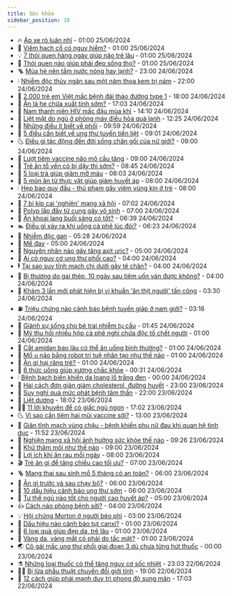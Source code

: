 ```yaml
---
title: Sức khỏe
sidebar_position: 10
---
```


<!-- vnexpress-suc-khoe:START -->
- 🔥 [Áp xe rò luân nhĩ](https://vnexpress.net/ap-xe-ro-luan-nhi-4762143.html) - 01:00 25/06/2024
- 🥰 [Viêm hạch cổ có nguy hiểm?](https://vnexpress.net/viem-hach-co-co-nguy-hiem-4762138.html) - 01:00 25/06/2024
- 💡 [7 thói quen hàng ngày giúp não trẻ lâu](https://vnexpress.net/7-thoi-quen-hang-ngay-giup-nao-tre-lau-4762085.html) - 01:00 25/06/2024
- 🤗 [Thói quen nào giúp phái đẹp sống thọ?](https://vnexpress.net/thoi-quen-nao-giup-phai-dep-song-tho-4762027.html) - 01:00 25/06/2024
- 🪜 [Mùa hè nên tắm nước nóng hay lạnh?](https://vnexpress.net/mua-he-nen-tam-nuoc-nong-hay-lanh-4761752.html) - 23:00 24/06/2024
- 🕯 [Nhiễm độc thủy ngân sau một năm thoa kem trị nám](https://vnexpress.net/nhiem-doc-thuy-ngan-sau-mot-nam-thoa-kem-tri-nam-4762110.html) - 22:00 24/06/2024
- 🤭 [2.000 trẻ em Việt mắc bệnh đái tháo đường type 1](https://vnexpress.net/2-000-tre-em-viet-mac-benh-dai-thao-duong-type-1-4762116.html) - 18:00 24/06/2024
- 👀 [Ăn lá hẹ chữa xuất tinh sớm?](https://vnexpress.net/an-la-he-chua-xuat-tinh-som-4761982.html) - 17:03 24/06/2024
- 🌋 [Nam thanh niên HIV mắc đậu mùa khỉ](https://vnexpress.net/nam-thanh-nien-hiv-mac-dau-mua-khi-4762122.html) - 14:10 24/06/2024
- 🫶 [Liệt mặt do ngủ ở phòng máy điều hòa quá lạnh](https://vnexpress.net/liet-mat-do-ngu-o-phong-may-dieu-hoa-qua-lanh-4762084.html) - 12:25 24/06/2024
- 🦆 [Những điều ít biết về phổi](https://vnexpress.net/nhung-dieu-it-biet-ve-phoi-4761992.html) - 09:59 24/06/2024
- 🚀 [5 điều cần biết về ung thư tuyến tiền liệt](https://vnexpress.net/5-dieu-can-biet-ve-ung-thu-tuyen-tien-liet-4761987.html) - 09:01 24/06/2024
- 🌜 [Điều gì tác động đến đời sống chăn gối của nữ giới?](https://vnexpress.net/dieu-gi-tac-dong-den-doi-song-chan-goi-cua-nu-gioi-4761978.html) - 09:00 24/06/2024
- 🧰 [Lượt tiêm vaccine não mô cầu tăng](https://vnexpress.net/luot-tiem-vaccine-nao-mo-cau-tang-4762017.html) - 09:00 24/06/2024
- 💫 [Trẻ ăn tổ yến có bị dậy thì sớm?](https://vnexpress.net/tre-an-to-yen-co-bi-day-thi-som-4761994.html) - 08:45 24/06/2024
- 🌝 [5 loại trà giúp giảm mỡ máu](https://vnexpress.net/5-loai-tra-giup-giam-mo-mau-4761912.html) - 08:03 24/06/2024
- 🗽 [5 món ăn từ thực vật giúp giảm huyết áp](https://vnexpress.net/5-mon-an-tu-thuc-vat-giup-giam-huyet-ap-4761846.html) - 08:00 24/06/2024
- 🕯 [Hẹp bao quy đầu - thủ phạm gây viêm vùng kín ở trẻ](https://vnexpress.net/hep-bao-quy-dau-thu-pham-gay-viem-vung-kin-o-tre-4761818.html) - 08:00 24/06/2024
- 🦅 [7 bí kíp cai &#39;nghiện&#39; mạng xã hội](https://vnexpress.net/7-bi-kip-cai-nghien-mang-xa-hoi-4761589.html) - 07:02 24/06/2024
- 🦆 [Polyp lấp đầy tử cung gây vô sinh](https://vnexpress.net/polyp-lap-day-tu-cung-gay-vo-sinh-4761884.html) - 07:00 24/06/2024
- 🎊 [Ăn khoai lang buổi sáng có tốt?](https://vnexpress.net/an-khoai-lang-buoi-sang-co-tot-4761860.html) - 06:39 24/06/2024
- 🏊 [Điều gì xảy ra khi uống cà phê lúc đói?](https://vnexpress.net/dieu-gi-xay-ra-khi-uong-ca-phe-luc-doi-4761782.html) - 06:23 24/06/2024
- 📝 [Nhiễm độc gan](https://vnexpress.net/nhiem-doc-gan-4761823.html) - 05:28 24/06/2024
- 💯 [Mề đay](https://vnexpress.net/me-day-4761817.html) - 05:00 24/06/2024
- 🌊 [Nguyên nhân nào gây tăng axit uric?](https://vnexpress.net/nguyen-nhan-nao-gay-tang-axit-uric-4761786.html) - 05:00 24/06/2024
- 🚀 [Ai có nguy cơ ung thư phổi cao?](https://vnexpress.net/ai-co-nguy-co-ung-thu-phoi-cao-4761792.html) - 04:00 24/06/2024
- 🕴 [Tại sao suy tĩnh mạch chi dưới gây tê chân?](https://vnexpress.net/tai-sao-suy-tinh-mach-chi-duoi-gay-te-chan-4761789.html) - 04:00 24/06/2024
- 🗽 [Bị thương do gai thép, 10 ngày sau tiêm uốn ván được không?](https://vnexpress.net/bi-thuong-do-gai-thep-10-ngay-sau-tiem-uon-van-duoc-khong-4761540.html) - 04:00 24/06/2024
- 🎡 [Khám 3 lần mới phát hiện bị vi khuẩn &#39;ăn thịt người&#39; tấn công](https://vnexpress.net/kham-3-lan-moi-phat-hien-bi-vi-khuan-an-thit-nguoi-tan-cong-4761825.html) - 03:30 24/06/2024
- ⛽️ [Triệu chứng nào cảnh báo bệnh tuyến giáp ở nam giới?](https://vnexpress.net/trieu-chung-nao-canh-bao-benh-tuyen-giap-o-nam-gioi-4761785.html) - 03:16 24/06/2024
- 🦆 [Giành sự sống cho bé trai nhiễm tụ cầu](https://vnexpress.net/gianh-su-song-cho-be-trai-nhiem-tu-cau-4761737.html) - 01:45 24/06/2024
- 🤩 [Mỹ thu hồi nhiều hộp cà phê nghi chứa độc tố chết người](https://vnexpress.net/my-thu-hoi-nhieu-hop-ca-phe-nghi-chua-doc-to-chet-nguoi-4761781.html) - 01:00 24/06/2024
- 🦒 [Cắt amidan bao lâu có thể ăn uống bình thường?](https://vnexpress.net/cat-amidan-bao-lau-co-the-an-uong-binh-thuong-4761724.html) - 01:00 24/06/2024
- 💫 [Mổ u não bằng robot trí tuệ nhân tạo như thế nào](https://vnexpress.net/mo-u-nao-bang-robot-tri-tue-nhan-tao-nhu-the-nao-4761722.html) - 01:00 24/06/2024
- 🐘 [Ăn gì hại răng trẻ?](https://vnexpress.net/an-gi-hai-rang-tre-4761685.html) - 01:00 24/06/2024
- 🚀 [6 thức uống giúp xương chắc khỏe](https://vnexpress.net/6-thuc-uong-giup-xuong-chac-khoe-4761687.html) - 00:31 24/06/2024
- 🕯 [Bệnh bạch biến khiến da loang lổ trắng đen](https://vnexpress.net/benh-bach-bien-khien-da-loang-lo-trang-den-4761606.html) - 00:00 24/06/2024
- 🦏 [Hai cách đơn giản giảm cholesterol, đường huyết](https://vnexpress.net/hai-cach-don-gian-giam-cholesterol-duong-huyet-4761619.html) - 23:00 23/06/2024
- 🦄 [Suy nghĩ quá mức phát bệnh tâm thần](https://vnexpress.net/suy-nghi-qua-muc-phat-benh-tam-than-4760398.html) - 22:00 23/06/2024
- 🦒 [Liệt dương](https://vnexpress.net/suc-khoe-cam-nang-cac-benh-liet-duong-4761584.html) - 18:02 23/06/2024
- 👨‍🏫 [11 lời khuyên để có giấc ngủ ngon](https://vnexpress.net/11-loi-khuyen-de-co-giac-ngu-ngon-4761615.html) - 17:02 23/06/2024
- 🌜 [Vì sao cần tiêm hai mũi vaccine sởi?](https://vnexpress.net/vi-sao-can-tiem-hai-mui-vaccine-soi-4761517.html) - 13:00 23/06/2024
- 🚀 [Giãn tĩnh mạch vùng chậu - bệnh khiến phụ nữ đau khi quan hệ tình dục](https://vnexpress.net/gian-tinh-mach-vung-chau-benh-khien-phu-nu-dau-khi-quan-he-tinh-duc-4761624.html) - 11:52 23/06/2024
- 💃 [Nghiện mạng xã hội ảnh hưởng sức khỏe thế nào](https://vnexpress.net/nghien-mang-xa-hoi-anh-huong-suc-khoe-the-nao-4761588.html) - 09:26 23/06/2024
- 💯 [Khử thâm môi như thế nào](https://vnexpress.net/khu-tham-moi-nhu-the-nao-4758206.html) - 09:00 23/06/2024
- 🤔 [Lợi ích khi ăn rau mỗi ngày](https://vnexpress.net/loi-ich-khi-an-rau-moi-ngay-4761552.html) - 08:00 23/06/2024
- 🎬 [Trẻ ăn gì để tăng chiều cao tối ưu?](https://vnexpress.net/tre-an-gi-de-tang-chieu-cao-toi-uu-4761591.html) - 07:00 23/06/2024
- 🪜 [Mang thai sau sinh mổ 5 tháng có an toàn?](https://vnexpress.net/mang-thai-sau-sinh-mo-5-thang-co-an-toan-4756683.html) - 06:00 23/06/2024
- 🦣 [Ăn gì trước và sau chạy bộ?](https://vnexpress.net/an-gi-truoc-va-sau-chay-bo-4761547.html) - 06:00 23/06/2024
- 🧐 [10 dấu hiệu cảnh báo ung thư sớm](https://vnexpress.net/10-dau-hieu-canh-bao-ung-thu-som-4761526.html) - 06:00 23/06/2024
- 🤡 [Tư thế ngủ nào tốt cho người cao huyết áp?](https://vnexpress.net/tu-the-ngu-nao-tot-cho-nguoi-cao-huyet-ap-4761426.html) - 05:00 23/06/2024
- 👍 [Cách nào phòng bệnh sởi?](https://vnexpress.net/cach-nao-phong-benh-soi-4761521.html) - 04:00 23/06/2024
- 💡 [Hội chứng Morton ở người béo phì](https://vnexpress.net/hoi-chung-morton-o-nguoi-beo-phi-4760934.html) - 03:00 23/06/2024
- 💯 [Dấu hiệu nào cảnh báo tụt canxi?](https://vnexpress.net/dau-hieu-nao-canh-bao-tut-canxi-4761465.html) - 01:00 23/06/2024
- 🧠 [6 loại quả giúp đẹp da, trẻ lâu](https://vnexpress.net/6-loai-qua-giup-dep-da-tre-lau-4761431.html) - 01:00 23/06/2024
- 🎡 [Vàng da, vàng mắt có phải do tắc mật?](https://vnexpress.net/vang-da-vang-mat-co-phai-do-tac-mat-4761318.html) - 01:00 23/06/2024
- 🌏 [Cô gái mắc ung thư phổi giai đoạn 3 dù chưa từng hút thuốc](https://vnexpress.net/co-gai-mac-ung-thu-phoi-giai-doan-3-du-chua-tung-hut-thuoc-4761415.html) - 00:00 23/06/2024
- ⚗️ [Những loại thuốc có thể tăng nguy cơ sốc nhiệt](https://vnexpress.net/nhung-loai-thuoc-co-the-tang-nguy-co-soc-nhiet-4761385.html) - 23:03 22/06/2024
- 👨‍🏫 [Bị lừa phẫu thuật chuyển đổi giới tính](https://vnexpress.net/bi-lua-phau-thuat-chuyen-doi-gioi-tinh-4761422.html) - 19:00 22/06/2024
- 🤖 [12 cách giúp phái mạnh duy trì phong độ sung mãn](https://vnexpress.net/12-cach-giup-phai-manh-duy-tri-phong-do-sung-man-4761285.html) - 17:03 22/06/2024<!-- vnexpress-suc-khoe:END -->
